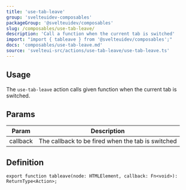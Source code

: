 ```yaml
---
title: 'use-tab-leave'
group: 'svelteuidev-composables'
packageGroup: '@svelteuidev/composables'
slug: /composables/use-tab-leave/
description: 'Call a function when the current tab is switched'
import: "import { tableave } from '@svelteuidev/composables';"
docs: 'composables/use-tab-leave.md'
source: 'svelteui-src/actions/use-tab-leave/use-tab-leave.ts'
---
```


<script lang='ts'>
	import { Demo, ComposableDemos } from '@svelteuidev/demos';
    import { Heading } from 'components';
</script>

<Heading />

## Usage

The `use-tab-leave` action calls given function when the current tab is switched.

<Demo demo={ComposableDemos.useTabLeaveDemo.usage} />

## Params

| Param    | Description                                       |
| -------- | ------------------------------------------------- |
| callback | The callback to be fired when the tab is switched |

## Definition

```tsx
export function tableave(node: HTMLElement, callback: Fn<void>): ReturnType<Action>;
```
